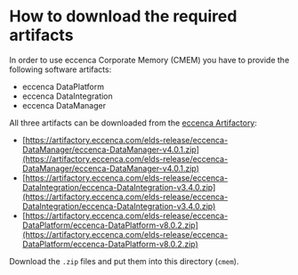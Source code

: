 # How to download the required artifacts

In order to use eccenca Corporate Memory (CMEM) you have to provide the following software artifacts:

- eccenca DataPlatform
- eccenca DataIntegration
- eccenca DataManager

All three artifacts can be downloaded from the [eccenca Artifactory](https://artifactory.eccenca.com):

- [https://artifactory.eccenca.com/elds-release/eccenca-DataManager/eccenca-DataManager-v4.0.1.zip](https://artifactory.eccenca.com/elds-release/eccenca-DataManager/eccenca-DataManager-v4.0.1.zip)
- [https://artifactory.eccenca.com/elds-release/eccenca-DataIntegration/eccenca-DataIntegration-v3.4.0.zip](https://artifactory.eccenca.com/elds-release/eccenca-DataIntegration/eccenca-DataIntegration-v3.4.0.zip)
- [https://artifactory.eccenca.com/elds-release/eccenca-DataPlatform/eccenca-DataPlatform-v8.0.2.zip](https://artifactory.eccenca.com/elds-release/eccenca-DataPlatform/eccenca-DataPlatform-v8.0.2.zip)

Download the `.zip` files and put them into this directory (`cmem`).
